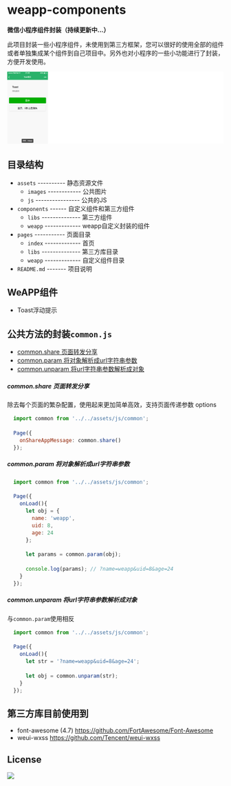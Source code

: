 # weapp-components
**微信小程序组件封装（持续更新中...）**

此项目封装一些小程序组件，未使用到第三方框架，您可以很好的使用全部的组件或者单独集成某个组件到自己项目中。另外也对小程序的一些小功能进行了封装，方便开发使用。


![Toast浮动提示](./assets/images/desc/components.png)


## 目录结构
* `assets` ---------- 静态资源文件
  * `images` ------------ 公共图片
  * `js` ---------------- 公共的JS
* `components` ------ 自定义组件和第三方组件
  * `libs` -------------- 第三方组件
  * `weapp` ------------- weapp自定义封装的组件
* `pages` ----------- 页面目录
  * `index` ------------- 首页
  * `libs` -------------- 第三方库目录
  * `weapp` ------------- 自定义组件目录
* `README.md` ------- 项目说明


## WeAPP组件
* Toast浮动提示


## 公共方法的封装`common.js`
* [common.share 页面转发分享](#common.share-页面转发分享) 
* [common.param 将对象解析成url字符串参数](#common.param-将对象解析成url字符串参数) 
* [common.unparam 将url字符串参数解析成对象](#common.unparam-将url字符串参数解析成对象) 


##### common.share 页面转发分享
除去每个页面的繁杂配置，使用起来更加简单高效，支持页面传递参数 options
```javascript
  import common from '../../assets/js/common';

  Page({
    onShareAppMessage: common.share()
  });
```


##### common.param 将对象解析成url字符串参数
```javascript
  import common from '../../assets/js/common';

  Page({
    onLoad(){
      let obj = {
        name: 'weapp',
        uid: 8,
        age: 24
      };

      let params = common.param(obj);

      console.log(params); // ?name=weapp&uid=8&age=24
    }
  });
```


##### common.unparam 将url字符串参数解析成对象
与`common.param`使用相反
```javascript
  import common from '../../assets/js/common';

  Page({
    onLoad(){
      let str = '?name=weapp&uid=8&age=24';

      let obj = common.unparam(str);
    }
  });
```


## 第三方库目前使用到
* font-awesome (4.7) <https://github.com/FortAwesome/Font-Awesome>
* weui-wxss <https://github.com/Tencent/weui-wxss>


## License
[![](https://badges.frapsoft.com/os/mit/mit.png?v=103)](https://opensource.org/licenses/mit-license.php) 